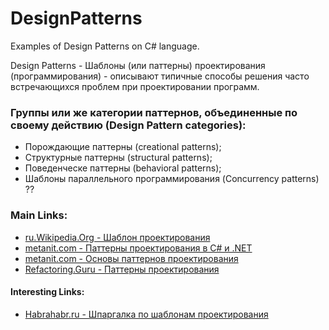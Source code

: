 ﻿# DesignPatterns
Examples of Design Patterns on C# language.

Design Patterns - Шаблоны (или паттерны) проектирования (программирования) - описывают типичные способы решения часто встречающихся проблем при проектировании программ.


### Группы или же категории паттернов, объединенные по своему действию (Design Pattern categories):
* Порождающие паттерны (creational patterns);
* Структурные паттерны (structural patterns);
* Поведенческе паттерны (behavioral patterns);
* Шаблоны параллельного программирования (Concurrency patterns) ??

### Main Links:
* [ru.Wikipedia.Org - Шаблон проектирования](https://ru.wikipedia.org/wiki/%D0%A8%D0%B0%D0%B1%D0%BB%D0%BE%D0%BD_%D0%BF%D1%80%D0%BE%D0%B5%D0%BA%D1%82%D0%B8%D1%80%D0%BE%D0%B2%D0%B0%D0%BD%D0%B8%D1%8F)
* [metanit.com - Паттерны проектирования в C# и .NET](http://metanit.com/sharp/patterns/)
* [metanit.com - Основы паттернов проектирования](http://metanit.com/sharp/patterns/1.1.php)
* [Refactoring.Guru - Паттерны проектирования](https://refactoring.guru/ru/design-patterns)

#### Interesting Links:
* [Habrahabr.ru - Шпаргалка по шаблонам проектирования](https://habrahabr.ru/post/210288/)



